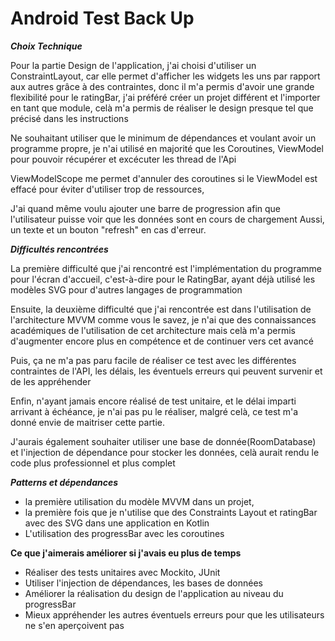 # Android Test Back Up

***Choix Technique***

Pour la partie Design de l'application, j'ai choisi d'utiliser un ConstraintLayout, car elle permet d'afficher les widgets les uns par rapport aux autres grâce à des contraintes, donc il m'a permis d'avoir une grande flexibilité
pour le ratingBar, j'ai préféré créer un projet différent et l'importer en tant que module, celà m'a permis de réaliser le design presque tel que précisé dans les instructions

Ne souhaitant utiliser que le minimum de dépendances et voulant avoir un programme propre, je n'ai utilisé en majorité que les Coroutines, ViewModel pour pouvoir récupérer et excécuter les thread de l'Api

ViewModelScope me permet d'annuler des coroutines si le ViewModel est effacé pour éviter d'utiliser trop de ressources,

J'ai quand même voulu ajouter une barre de progression afin que l'utilisateur puisse voir que les données sont en cours de chargement
Aussi, un texte et un bouton "refresh" en cas d'erreur.


***Difficultés rencontrées***

La première difficulté que j'ai rencontré est l'implémentation du programme pour l'écran d'accueil, c'est-à-dire pour le RatingBar, ayant déjà utilisé les modèles SVG pour d'autres langages de programmation

Ensuite, la deuxième difficulté que j'ai rencontrée est dans l'utilisation de l'architecture MVVM comme vous le savez, je n'ai que des connaissances académiques de l'utilisation de cet architecture mais celà m'a permis d'augmenter encore plus en compétence et de continuer vers cet avancé

Puis, ça ne m'a pas paru facile de réaliser ce test avec les différentes contraintes de l'API, les délais, les éventuels erreurs qui peuvent survenir et de les appréhender

Enfin, n'ayant jamais encore réalisé de test unitaire, et le délai imparti arrivant à échéance, je n'ai pas pu le réaliser, malgré celà, ce test m'a donné envie de maitriser cette partie.

J'aurais également souhaiter utiliser une base de donnée(RoomDatabase) et l'injection de dépendance pour stocker les données, celà aurait rendu le code plus professionnel et plus complet


***Patterns et dépendances***
 - la première utilisation du modèle MVVM dans un projet,
 - la première fois que je n'utilise que des Constraints Layout et ratingBar avec des SVG dans une application en Kotlin
 - L'utilisation des progressBar avec les coroutines
 

****Ce que j'aimerais améliorer si j'avais eu plus de temps****


 - Réaliser des tests unitaires avec Mockito, JUnit
 - Utiliser l'injection de dépendances, les bases de données
 - Améliorer la réalisation du design de l'application au niveau du progressBar
 - Mieux appréhender les autres éventuels erreurs pour que les utilisateurs ne s'en aperçoivent pas

